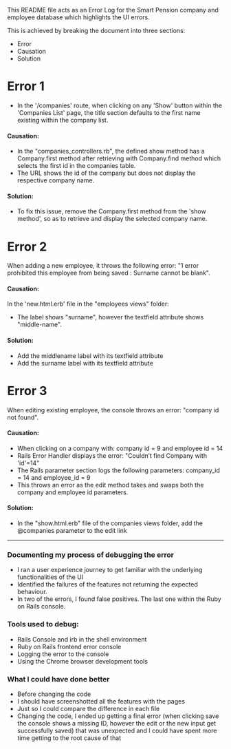 This README file acts as an Error Log for the Smart Pension company and employee database which highlights the UI errors.

This is achieved by breaking the document into three sections:

- Error
- Causation
- Solution

# Error 1

- In the '/companies' route, when clicking on any 'Show' button within the 'Companies List' page, the title section defaults to the first name existing within the company list.

#### Causation:

- In the "companies_controllers.rb", the defined show method has a Company.first method after retrieving with Company.find method which selects the first id in the companies table.
- The URL shows the id of the company but does not display the respective company name.

#### Solution:

- To fix this issue, remove the Company.first method from the 'show method', so as to retrieve and display the selected company name.

# Error 2

When adding a new employee, it throws the following error: "1 error prohibited this employee from being saved : Surname cannot be blank".

#### Causation:

In the 'new.html.erb' file in the "employees views" folder:

- The label shows "surname", however the textfield attribute shows "middle-name".

#### Solution:

- Add the middlename label with its textfield attribute
- Add the surname label with its textfield attribute

# Error 3

When editing existing employee, the console throws an error: "company id not found".

#### Causation:

- When clicking on a company with: company id = 9 and employee id = 14
- Rails Error Handler displays the error: "Couldn’t find Company with 'id'=14"
- The Rails parameter section logs the following parameters: company_id = 14 and employee_id = 9
- This throws an error as the edit method takes and swaps both the company and employee id parameters.

#### Solution:

- In the "show.html.erb" file of the companies views folder, add the @companies parameter to the edit link

<hr />

### Documenting my process of debugging the error

- I ran a user experience journey to get familiar with the underlying functionalities of the UI
- Identified the failures of the features not returning the expected behaviour.
- In two of the errors, I found false positives. The last one within the Ruby on Rails console.

### Tools used to debug:

- Rails Console and irb in the shell environment
- Ruby on Rails frontend error console
- Logging the error to the console
- Using the Chrome browser development tools 

### What I could have done better

- Before changing the code
- I should have screenshotted all the features with the pages
- Just so I could compare the difference in each file
- Changing the code, I ended up getting a final error (when clicking save the console shows a missing ID, however the edit or the new input get successfully saved) that was unexpected and I could have spent more time getting to the root cause of that
